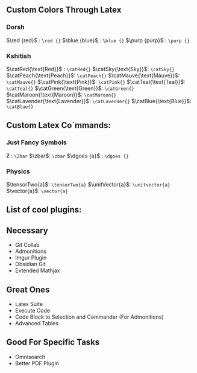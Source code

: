 ## Custom Colors Through Latex

### Dorsh
$\red {red}$ : `\red {}`
$\blue {blue}$ : `\blue {}`
$\purp {purp}$ : `\purp {}`

### Kshitish
$\catRed{\text{Red}}$ : `\catRed{}`
$\catSky{\text{Sky}}$: `\catSky{}`
$\catPeach{\text{Peach}}$: `\catPeach{}`
$\catMauve{\text{Mauve}}$: `\catMauve{}`
$\catPink{\text{Pink}}$: `\catPink{}`
$\catTeal{\text{Teal}}$: `\catTeal{}`
$\catGreen{\text{Green}}$: `\catGreen{}`
$\catMaroon{\text{Maroon}}$: `\catMaroon{}`
$\catLavender{\text{Lavender}}$: `\catLavender{}`
$\catBlue{\text{Blue}}$: `\catBlue{}`

## Custom Latex Co`mmands:

### Just Fancy Symbols

$\Zbar$ : `\Zbar`
$\zbar$: `\zbar`
$\dgoes {a}$   : `\dgoes {}`

### Physics
$\tensorTwo{a}$: `\tensorTwo{a}`
$\unitVector{a}$: `\unitvector{a}`
$\vector{a}$: `\vector{a}`

## List of cool plugins:

## Necessary
- Git Collab
- Admonitions
- Imgur Plugin
- Obsidian Git
- Extended Mathjax

## Great Ones
- Latex Suite
- Execute Code
- Code Block to Selection and Commander (For Admonitions)
- Advanced Tables

## Good For Specific Tasks
- Omnisearch
- Better PDF Plugin
